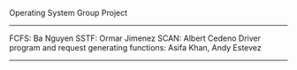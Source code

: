 Operating System Group Project

-----------
FCFS: Ba Nguyen
SSTF: Ormar Jimenez
SCAN: Albert Cedeno
Driver program and request generating functions: Asifa Khan, Andy Estevez

-----------
